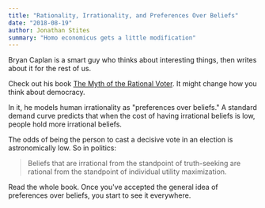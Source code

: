 ```yaml
---
title: "Rationality, Irrationality, and Preferences Over Beliefs"
date: "2018-08-19"
author: Jonathan Stites
summary: "Homo economicus gets a little modification"
---
```


Bryan Caplan is a smart guy who thinks about interesting things, 
then writes about it for the rest of us.

Check out his book 
[The Myth of the Rational Voter](https://www.amazon.com/Myth-Rational-Voter-Democracies-Policies/dp/0691138737).
It might change how you think about democracy.
 
In it, he models human irrationality as 
"preferences over beliefs." A standard demand curve predicts
that when the cost of having irrational beliefs
is low, people hold more irrational beliefs. 

The odds of being the person to cast a decisive vote in an election
is astronomically low. So in politics:

>Beliefs that are irrational from the standpoint of truth-seeking 
are rational from the standpoint of individual utility maximization.

Read the whole book. Once you've accepted the general idea of
preferences over beliefs, you start to see it everywhere.

